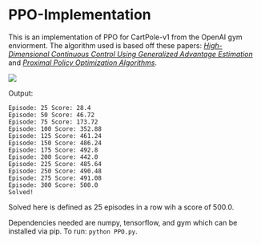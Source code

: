 # PPO-Implementation
This is an implementation of PPO for CartPole-v1 from the OpenAI gym enviorment. The algorithm used is based off these papers: [*High-Dimensional Continuous Control Using Generalized Advantage Estimation*](https://arxiv.org/abs/1506.02438) and [*Proximal Policy Optimization Algorithms*](https://arxiv.org/abs/1707.06347).


<img src=https://i.imgur.com/GNyy35o.gif/>

Output:
```
Episode: 25 Score: 28.4
Episode: 50 Score: 46.72
Episode: 75 Score: 173.72
Episode: 100 Score: 352.88
Episode: 125 Score: 461.24
Episode: 150 Score: 486.24
Episode: 175 Score: 492.8
Episode: 200 Score: 442.0
Episode: 225 Score: 485.64
Episode: 250 Score: 490.48
Episode: 275 Score: 491.08
Episode: 300 Score: 500.0
Solved!
```

Solved here is defined as 25 episodes in a row wih a score of 500.0.

Dependencies needed are numpy, tensorflow, and gym which can be installed via pip. To run: `python PPO.py`.
